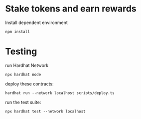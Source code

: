 # Stake tokens and earn rewards



Install dependent environment

```shell
npm install
```

# Testing

run Hardhat Network
```shell
npx hardhat node
```


deploy these contracts:

```shell
hardhat run --network localhost scripts/deploy.ts
```

run the test suite:
```shell
npx hardhat test --network localhost
```

